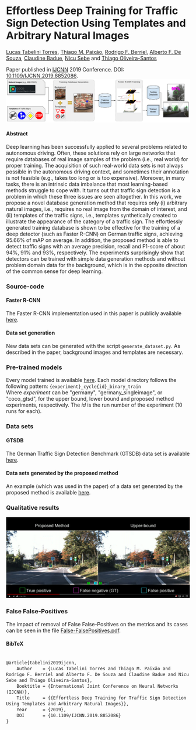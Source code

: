 # Effortless Deep Training for Traffic Sign Detection Using Templates and Arbitrary Natural Images

[Lucas Tabelini Torres](https://github.com/lucastabelini), [Thiago M. Paixão](https://sites.google.com/view/thiagopx), [Rodrigo F. Berriel](http://rodrigoberriel.com), [Alberto F. De Souza](https://inf.ufes.br/~alberto), [Claudine Badue](https://www.inf.ufes.br/~claudine/), [Nicu Sebe](http://disi.unitn.it/~sebe/) and [Thiago Oliveira-Santos](https://www.inf.ufes.br/~todsantos/home)

Paper published in [IJCNN](https://www.ijcnn.org/) 2019 Conference. DOI: [10.1109/IJCNN.2019.8852086](https://doi.org/10.1109/IJCNN.2019.8852086).
![Overview](https://github.com/LCAD-UFES/publications-tabelini-ijcnn-2019/blob/master/images/overview.png)

#### Abstract

Deep learning has been successfully applied to several problems related to autonomous driving. Often, these solutions rely on large networks that require databases of real image samples of the problem (i.e., real world) for proper training. The acquisition of such real-world data sets is not always possible in the autonomous driving context, and sometimes their annotation is not feasible (e.g., takes too long or is too expensive). Moreover, in many tasks, there is an intrinsic data imbalance that most learning-based methods struggle to cope with. It turns out that traffic sign detection is a problem in which these three issues are seen altogether. In this work, we propose a novel database generation method that requires only (i) arbitrary natural images, i.e., requires no real image from the domain of interest, and (ii) templates of the traffic signs, i.e., templates synthetically created to illustrate the appearance of the category of a traffic sign. The effortlessly generated training database is shown to be effective for the training of a deep detector (such as Faster R-CNN) on German traffic signs, achieving 95.66% of mAP on average. In addition, the proposed method is able to detect traffic signs with an average precision, recall and F1-score of about 94%, 91% and 93%, respectively. The experiments surprisingly show that detectors can be trained with simple data generation methods and without problem domain data for the background, which is in the opposite direction of the common sense for deep learning. 

### Source-code

#### Faster R-CNN
The Faster R-CNN implementation used in this paper is publicly available [here](https://github.com/endernewton/tf-faster-rcnn).

#### Data set generation
New data sets can be generated with the script `generate_dataset.py`. As described in the paper, background images and templates are necessary.
### Pre-trained models
Every model trained is available [here](https://drive.google.com/drive/folders/1YUwrWCGhALFq3X8rm4dcXevNd5tE6GTN?usp=sharing).
Each model directory follows the following pattern:
`{experiment}_cycle{id}_binary_train`  
Where _experiment_ can be "germany", "germany_singleimage", or "coco_gtsd", for the upper bound, lower bound and proposed method experiments, respectively. The _id_ is the run number of the experiment (10 runs for each).

### Data sets

#### GTSDB

The German Traffic Sign Detection Benchmark (GTSDB) data set is available [here](http://benchmark.ini.rub.de/?section=gtsdb&subsection=news).

#### Data sets generated by the proposed method

An example (which was used in the paper) of a data set generated by the proposed method is available [here](https://drive.google.com/drive/folders/1YUwrWCGhALFq3X8rm4dcXevNd5tE6GTN?usp=sharing). 

### Qualitative results
[![Video1](https://github.com/LCAD-UFES/publications-tabelini-ijcnn-2019/blob/master/images/video.png)](https://www.youtube.com/watch?v=zK5qaY3uzhE)


### False False-Positives

The impact of removal of False False-Positives on the metrics and its cases can be seen in the file [False-FalsePositives.pdf](https://github.com/LCAD-UFES/publications-tabelini-ijcnn-2019/blob/master/False-FalsePositives.pdf).


#### BibTeX

```

@article{tabelini2019ijcnn,
    Author    = {Lucas Tabelini Torres and Thiago M. Paixão and Rodrigo F. Berriel and Alberto F. De Souza and Claudine Badue and Nicu Sebe and Thiago Oliveira-Santos},
    Booktitle = {International Joint Conference on Neural Networks (IJCNN)},
    Title     = {{Effortless Deep Training for Traffic Sign Detection Using Templates and Arbitrary Natural Images}},
    Year      = {2019},
    DOI       = {10.1109/IJCNN.2019.8852086}
}

```
